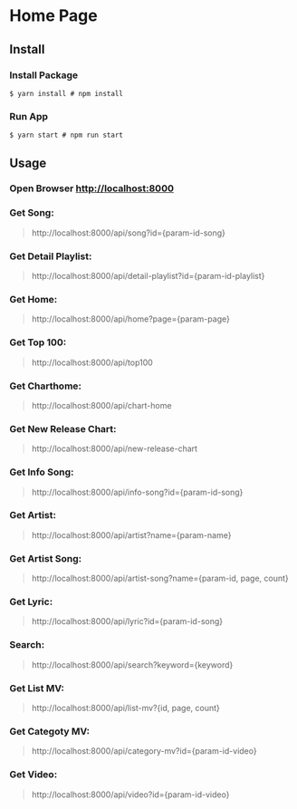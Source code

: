 # Home Page

## Install

### Install Package

```
$ yarn install # npm install
```

### Run App

```
$ yarn start # npm run start
```

## Usage

### Open Browser [http://localhost:8000](http://localhost:8000)

### Get Song:

> http://localhost:8000/api/song?id={param-id-song}

### Get Detail Playlist:

> http://localhost:8000/api/detail-playlist?id={param-id-playlist}

### Get Home:

> http://localhost:8000/api/home?page={param-page}

### Get Top 100:

> http://localhost:8000/api/top100

### Get Charthome:

> http://localhost:8000/api/chart-home

### Get New Release Chart:

> http://localhost:8000/api/new-release-chart

### Get Info Song:

> http://localhost:8000/api/info-song?id={param-id-song}

### Get Artist:

> http://localhost:8000/api/artist?name={param-name}

### Get Artist Song:

> http://localhost:8000/api/artist-song?name={param-id, page, count}

### Get Lyric:

> http://localhost:8000/api/lyric?id={param-id-song}

### Search:

> http://localhost:8000/api/search?keyword={keyword}

### Get List MV:

> http://localhost:8000/api/list-mv?{id, page, count}

### Get Categoty MV:

> http://localhost:8000/api/category-mv?id={param-id-video}

### Get Video:

> http://localhost:8000/api/video?id={param-id-video}
